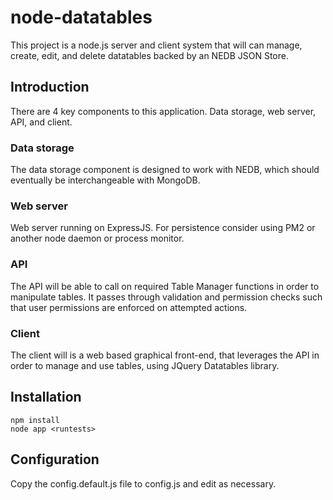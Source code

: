 # node-datatables

This project is a node.js server and client system that will can manage, create, edit, and delete datatables backed by an NEDB JSON Store.

## Introduction

There are 4 key components to this application. Data storage, web server, API, and client.

### Data storage

The data storage component is designed to work with NEDB, which should eventually be interchangeable with MongoDB.

### Web server 

Web server running on ExpressJS. For persistence consider using PM2 or another node daemon or process monitor.

### API

The API will be able to call on required Table Manager functions in order to manipulate tables. It passes through validation and permission checks such that user permissions are enforced on attempted actions.

### Client

The client will is a web based graphical front-end, that leverages the API in order to manage and use tables, using JQuery Datatables library.

## Installation

```
npm install
node app <runtests>
```

## Configuration

Copy the config.default.js file to config.js and edit as necessary.


